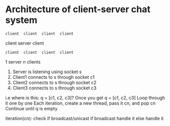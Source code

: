 Architecture of client-server chat system
=========================================


    client  client  client  client

client          server          client

    client  client  client  client


1 server
n clients

1. Server is listening using socket s
2. Client1 connects to s through socket c1
3. Client2 connects to s through socket c2
4. Client3 connects to s through socket c3


i.e where is this: q = [c1, c2, c3]?
Once you get q = [c1, c2, c3]
Loop through it one by one
Each iteration, create a new thread, pass it cn, and pop cn
Continue until q is empty

iteration(cn):
    check if broadcast/unicast
    if broadcast
        handle it
    else
        handle it
